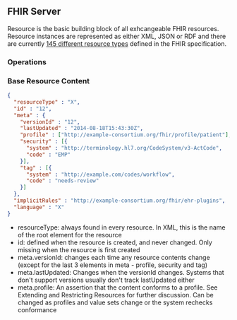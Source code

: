 ## FHIR Server




Resource is the basic building block of all exhcangeable FHIR resources. Resource instances are represented as either XML, JSON or RDF and there are currently [145 different resource types](http://hl7.org/fhir/r4/resourcelist.html) defined in the FHIR specification. 



### Operations


 ### Base Resource Content
```json
{
  "resourceType" : "X",
  "id" : "12",
  "meta" : {
    "versionId" : "12",
    "lastUpdated" : "2014-08-18T15:43:30Z",
    "profile" : ["http://example-consortium.org/fhir/profile/patient"],
    "security" : [{
      "system" : "http://terminology.hl7.org/CodeSystem/v3-ActCode",
      "code" : "EMP"
    }],
    "tag" : [{
      "system" : "http://example.com/codes/workflow",
      "code" : "needs-review"
    }]
  },
  "implicitRules" : "http://example-consortium.org/fhir/ehr-plugins",
  "language" : "X"
}
```
 - resourceType: always found in every resource. In XML, this is the name of the root element for the resource
 - id:  defined when the resource is created, and never changed. Only missing when the resource is first created
 - meta.versionId: changes each time any resource contents change (except for the last 3 elements in meta - profile, security and tag)
 - meta.lastUpdated: Changes when the versionId changes. Systems that don't support versions usually don't track lastUpdated either
 - meta.profile: An assertion that the content conforms to a profile. See Extending and Restricting Resources for further discussion. Can be changed as profiles and value sets change or the system rechecks conformance


